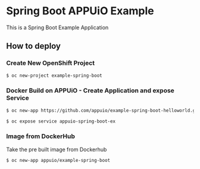 # Spring Boot APPUiO Example

This is a Spring Boot Example Application

## How to deploy

### Create New OpenShift Project

```bash
$ oc new-project example-spring-boot
```

### Docker Build on APPUiO - Create Application and expose Service

```bash
$ oc new-app https://github.com/appuio/example-spring-boot-helloworld.git --strategy=docker --name=appuio-spring-boot-ex

$ oc expose service appuio-spring-boot-ex
```

### Image from DockerHub

Take the pre built image from Dockerhub

```bash
$ oc new-app appuio/example-spring-boot
```

